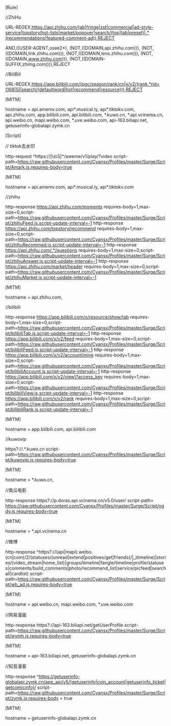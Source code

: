[Rule]

//ZhiHu

URL-REGEX,https://api.zhihu.com/(ab|fringe|zst|commercial|ad-style-service|topstory/hot-lists|market/popover|search/(top|tab|preset)|.*(recommendations|featured-comment-ad)),REJECT

AND,((USER-AGENT,osee2*), (NOT,((DOMAIN,api.zhihu.com))), (NOT,((DOMAIN,link.zhihu.com))), (NOT,((DOMAIN,lens.zhihu.com))), (NOT,((DOMAIN,www.zhihu.com))), (NOT,((DOMAIN-SUFFIX,zhimg.com)))),REJECT

//BiliBili

URL-REGEX,https://app.bilibili.com/(pgc/season/rank/cn|x/v2/(rank.*rid=(168|5)|search/(defaultword|hot|recommend|resource))),REJECT


[MITM]

hostname = api.amemv.com, api*.musical.ly, api*.tiktokv.com, api.zhihu.com, app.bilibili.com, api.bilibili.com, *.kuwo.cn, *.api.vcinema.cn, api.weibo.cn, mapi.weibo.com, *.uve.weibo.com, api-163.biliapi.net, getuserinfo-globalapi.zymk.cn



[Script]

// tiktok去水印

http-request ^https:\/\/[\s\S]*\/aweme\/v1\/play\/\?video script-path=https://raw.githubusercontent.com/Cyansx/Profiles/master/Surge/Script/Amark.js,requires-body=true

[MITM]

hostname = api.amemv.com, api*.musical.ly, api*.tiktokv.com


//zhihu

http-response https://api.zhihu.com/moments requires-body=1,max-size=0,script-path=https://raw.githubusercontent.com/Cyansx/Profiles/master/Surge/Script/zhihuFeed.js,script-update-interval=-1
http-response https://api.zhihu.com/topstory/recommend requires-body=1,max-size=0,script-path=https://raw.githubusercontent.com/Cyansx/Profiles/master/Surge/Script/zhihuRecommed.js,script-update-interval=-1
http-response https://api.zhihu.com/.*/questions requires-body=1,max-size=0,script-path=https://raw.githubusercontent.com/Cyansx/Profiles/master/Surge/Script/zhihuAnswer.js,script-update-interval=-1
http-response https://api.zhihu.com/market/header requires-body=1,max-size=0,script-path=https://raw.githubusercontent.com/Cyansx/Profiles/master/Surge/Script/zhihuMarket.js,script-update-interval=-1

[MITM]

hostname = api.zhihu.com,

//bilibili

http-response https://app.bilibili.com/x/resource/show/tab requires-body=1,max-size=0,script-path=https://raw.githubusercontent.com/Cyansx/Profiles/master/Surge/Script/bilibiliTab.js,script-update-interval=-1
http-response https://app.bilibili.com/x/v2/feed requires-body=1,max-size=0,script-path=https://raw.githubusercontent.com/Cyansx/Profiles/master/Surge/Script/bilibiliFeed.js,script-update-interval=-1
http-response https://app.bilibili.com/x/v2/account/mine requires-body=1,max-size=0,script-path=https://raw.githubusercontent.com/Cyansx/Profiles/master/Surge/Script/bilibiliAccount.js,script-update-interval=-1
http-response https://app.bilibili.com/x/v2/view\?access_key requires-body=1,max-size=0,script-path=https://raw.githubusercontent.com/Cyansx/Profiles/master/Surge/Script/bilibiliView.js,script-update-interval=-1
http-response https://app.bilibili.com/x/v2/rank requires-body=1,max-size=0,script-path=https://raw.githubusercontent.com/Cyansx/Profiles/master/Surge/Script/bilibiliRank.js,script-update-interval=-1

[MITM]

hostname = app.bilibili.com, api.bilibili.com

//kuwovip

https?:\/\/.*\.kuwo\.cn script-path=https://raw.githubusercontent.com/Cyansx/Profiles/master/Surge/Script/kuwovip.js,requires-body=true

[MITM]

hostname = *.kuwo.cn,

//南瓜电影

http-response https?:\/\/p\.doras\.api\.vcinema\.cn\/v5.0\/user/  script-path= https://raw.githubusercontent.com/Cyansx/Profiles/master/Surge/Script/ngdy.js,requires-body=true

[MITM]

hostname = *.api.vcinema.cn

//微博

http-response ^https?:\/\/(api|mapi)\.weibo\.(cn|com)\/2/(statuses\/(unread|extend|positives/get|friends(\/|_)timeline)|stories\/(video_stream|home_list)|groups\/timeline|fangle\/timeline|profile\/statuses|comments\/build_comments|photo\/recommend_list|service\/picfeed|searchall|cardlist) script-path=https://raw.githubusercontent.com/Cyansx/Profiles/master/Surge/Script/wb_ad.js,requires-body=true

[MITM]

hostname = api.weibo.cn, mapi.weibo.com, *.uve.weibo.com

//网易漫画

 http-response https?:\/\/api-163\.biliapi\.net\/getUserProfile script-path=https://raw.githubusercontent.com/Cyansx/Profiles/master/Surge/Script/wymh.js,requires-body=true

[MITM]

hostname = api-163.biliapi.net, getuserinfo-globalapi.zymk.cn

//知音漫客

http-response ^https://getuserinfo-globalapi.zymk.cn/app_api/v5/(getuserinfo|coin_account|getuserinfo_ticket|getcomicinfo)/ script-path=https://raw.githubusercontent.com/Cyansx/Profiles/master/Surge/Script/zymk.js,requires-body = true

[MITM]

hostname = getuserinfo-globalapi.zymk.cn
